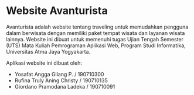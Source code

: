 # Website Avanturista
Avanturista adalah website tentang traveling untuk memudahkan pengguna dalam berwisata dengan memiliki paket tempat wisata dan layanan wisata lainnya. Website ini dibuat untuk memenuhi tugas Ujian Tengah Semester (UTS) Mata Kuliah Pemrograman Aplikasi Web, Program Studi Informatika, Universitas Atma Jaya Yogyakarta.

Aplikasi website ini dibuat oleh:
- Yosafat Angga Gilang P. / 190710300
- Rufina Truly Aning Christy / 190710135
- Giordano Pramodana Ladeka / 190710091
